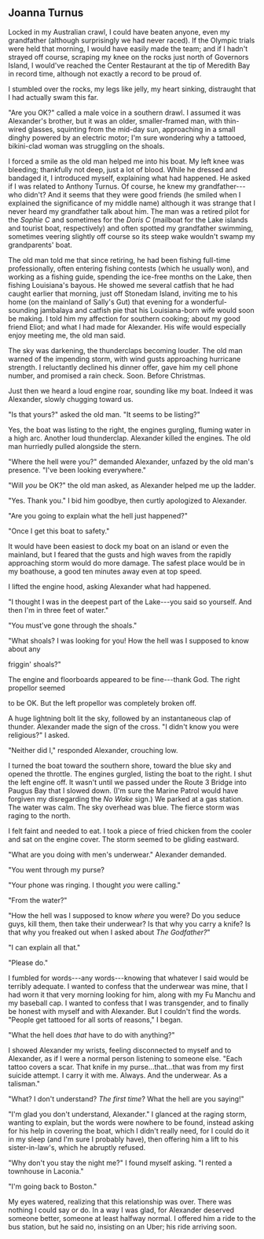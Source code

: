 ## Joanna Turnus

Locked in my Australian crawl, I could have beaten anyone, even my
grandfather (although surprisingly we had never raced). If the Olympic
trials were held that morning, I would have easily made the team; and if
I hadn't strayed off course, scraping my knee on the rocks just north of
Governors Island, I would've reached the Center Restaurant at the tip of
Meredith Bay in record time, although not exactly a record to be proud
of.

I stumbled over the rocks, my legs like jelly, my heart sinking,
distraught that I had actually swam this far.

"Are you OK?" called a male voice in a southern drawl. I assumed it was
Alexander's brother, but it was an older, smaller-framed man, with
thin-wired glasses, squinting from the mid-day sun, approaching in a
small dinghy powered by an electric motor; I'm sure wondering why a
tattooed, bikini-clad woman was struggling on the shoals.

I forced a smile as the old man helped me into his boat. My left knee
was bleeding; thankfully not deep, just a lot of blood. While he dressed
and bandaged it, I introduced myself, explaining what had happened. He
asked if I was related to Anthony Turnus. Of course, he knew my
grandfather---who didn't? And it seems that they were good friends (he
smiled when I explained the significance of my middle name) although it
was strange that I never heard my grandfather talk about him. The man
was a retired pilot for the *Sophie C* and sometimes for the *Doris C*
(mailboat for the Lake islands and tourist boat, respectively) and often
spotted my grandfather swimming, sometimes veering slightly off course
so its steep wake wouldn't swamp my grandparents' boat.

The old man told me that since retiring, he had been fishing full-time
professionally, often entering fishing contests (which he usually won),
and working as a fishing guide, spending the ice-free months on the
Lake, then fishing Louisiana's bayous. He showed me several catfish that
he had caught earlier that morning, just off Stonedam Island, inviting
me to his home (on the mainland of Sally's Gut) that evening for a
wonderful-sounding jambalaya and catfish pie that his Louisiana-born
wife would soon be making. I told him my affection for southern cooking;
about my good friend Eliot; and what I had made for Alexander. His wife
would especially enjoy meeting me, the old man said.

The sky was darkening, the thunderclaps becoming louder. The old man
warned of the impending storm, with wind gusts approaching hurricane
strength. I reluctantly declined his dinner offer, gave him my cell
phone number, and promised a rain check. Soon. Before Christmas.

Just then we heard a loud engine roar, sounding like my boat. Indeed it
was Alexander, slowly chugging toward us.

"Is that yours?" asked the old man. "It seems to be listing?"

Yes, the boat was listing to the right, the engines gurgling, fluming
water in a high arc. Another loud thunderclap. Alexander killed the
engines. The old man hurriedly pulled alongside the stern.

"Where the hell were you?" demanded Alexander, unfazed by the old man's
presence. "I've been looking everywhere."

"Will *you* be OK?" the old man asked, as Alexander helped me up the
ladder.

"Yes. Thank you." I bid him goodbye, then curtly apologized to
Alexander.

"Are you going to explain what the hell just happened?"

"Once I get this boat to safety."

It would have been easiest to dock my boat on an island or even the
mainland, but I feared that the gusts and high waves from the rapidly
approaching storm would do more damage. The safest place would be in my
boathouse, a good ten minutes away even at top speed.

I lifted the engine hood, asking Alexander what had happened.

"I thought I was in the deepest part of the Lake---you said so yourself.
And then I'm in three feet of water."

"You must've gone through the shoals."

"What shoals? I was looking for you! How the hell was I supposed to
know about any

friggin' shoals?"

The engine and floorboards appeared to be fine---thank God. The right
propellor seemed

to be OK. But the left propellor was completely broken off.

A huge lightning bolt lit the sky, followed by an instantaneous clap of
thunder. Alexander made the sign of the cross. "I didn't know you were
religious?" I asked.

"Neither did I," responded Alexander, crouching low.

I turned the boat toward the southern shore, toward the blue sky and
opened the throttle. The engines gurgled, listing the boat to the right.
I shut the left engine off. It wasn't until we passed under the Route 3
Bridge into Paugus Bay that I slowed down. (I'm sure the Marine Patrol
would have forgiven my disregarding the *No Wake* sign.) We parked at a
gas station. The water was calm. The sky overhead was blue. The fierce
storm was raging to the north.

I felt faint and needed to eat. I took a piece of fried chicken from the
cooler and sat on the engine cover. The storm seemed to be gliding
eastward.

"What are you doing with men's underwear." Alexander demanded.

"You went through my purse?

"Your phone was ringing. I thought *you* were calling."

"From the water?"

"How the hell was I supposed to know *where* you were? Do you seduce
guys, kill them, then take their underwear? Is that why you carry a
knife? Is that why you freaked out when I asked about *The Godfather?*"

"I can explain all that."

"Please do."

I fumbled for words---any words---knowing that whatever I said would be
terribly adequate. I wanted to confess that the underwear was mine, that
I had worn it that very morning looking for him, along with my Fu Manchu
and my baseball cap. I wanted to confess that I was transgender, and to
finally be honest with myself and with Alexander. But I couldn't find
the words. "People get tattooed for all sorts of reasons," I began.

"What the hell does *that* have to do with anything?"

I showed Alexander my wrists, feeling disconnected to myself and to
Alexander, as if I were a normal person listening to someone else. "Each
tattoo covers a scar. That knife in my purse...that...that was from my
first suicide attempt. I carry it with me. Always. And the underwear. As
a talisman."

"What? I don't understand? *The first time*? What the hell are you
saying!"

"I'm glad you don't understand, Alexander." I glanced at the raging
storm, wanting to explain, but the words were nowhere to be found,
instead asking for his help in covering the boat, which I didn't really
need, for I could do it in my sleep (and I'm sure I probably have), then
offering him a lift to his sister-in-law's, which he abruptly refused.

"Why don't you stay the night me?" I found myself asking. "I rented a
townhouse in Laconia."

"I'm going back to Boston."

My eyes watered, realizing that this relationship was over. There was
nothing I could say or do. In a way I was glad, for Alexander deserved
someone better, someone at least halfway normal. I offered him a ride to
the bus station, but he said no, insisting on an Uber; his ride arriving
soon.